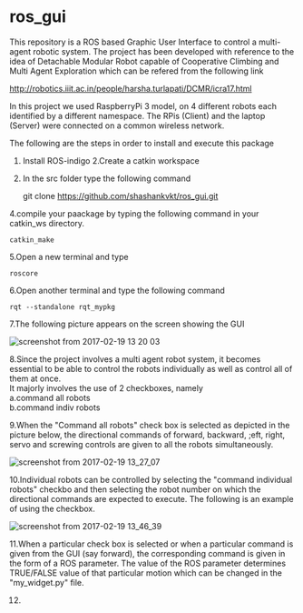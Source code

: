 # ros_gui
This repository is a ROS based Graphic User Interface to control a multi-agent robotic system. The project has been developed with reference to the idea of Detachable Modular Robot capable of Cooperative Climbing and Multi Agent Exploration which can be refered from the following link  

   http://robotics.iiit.ac.in/people/harsha.turlapati/DCMR/icra17.html  
   
In this project we used RaspberryPi 3 model, on 4 different robots each identified by a different namespace. The RPis (Client) and the laptop (Server) were connected on a common wireless network.  
    
The following are the steps in order to install and execute this package  
1. Install ROS-indigo 
2.Create a catkin workspace  
3. In the src folder type the following command  

    git clone https://github.com/shashankvkt/ros_gui.git 
 
 4.compile your paackage by typing the following command in your catkin_ws directory.

    catkin_make  
    
5.Open a new terminal and type

    roscore
    
6.Open another terminal and type the following command

    rqt --standalone rqt_mypkg
7.The following picture appears on the screen showing the GUI  

![screenshot from 2017-02-19 13 20 03](https://cloud.githubusercontent.com/assets/23419376/23100485/1c63bb9c-f6a8-11e6-9446-1bb907244dfe.png)  

8.Since the project involves a multi agent robot system, it becomes essential to be able to control the robots individually as well as control all of them at once.  
It majorly involves the use of 2 checkboxes, namely  
a.command all  robots  
b.command indiv robots  

9.When the "Command all robots" check box is selected as depicted in the picture below, the directional commands of forward, backward, ;eft, right, servo and screwing controls are given to all the robots simultaneously.  

![screenshot from 2017-02-19 13_27_07](https://cloud.githubusercontent.com/assets/23419376/23101224/a529eee0-f6b4-11e6-85e9-ebeea2705033.png)  

10.Individual robots can be controlled by selecting the "command individual robots" checkbo and then selecting the robot number on which the directional commands are expected to execute. The following is an example of using the checkbox.  

![screenshot from 2017-02-19 13_46_39](https://cloud.githubusercontent.com/assets/23419376/23101244/00364e32-f6b5-11e6-98fd-e8c7ac85339b.png)  

11.When a particular check box is selected or when a particular command is given from the GUI (say forward), the corresponding command is given in the form of a ROS parameter. The value of the ROS parameter determines TRUE/FALSE value of that particular motion which can be changed in the "my_widget.py" file.  

12.

